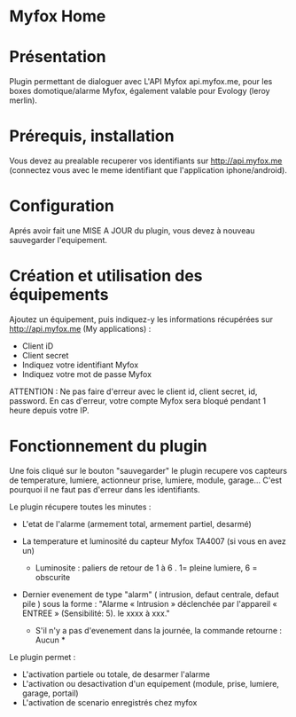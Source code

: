 Myfox Home
==

 Présentation
===

Plugin permettant de dialoguer avec L'API Myfox api.myfox.me, pour les boxes domotique/alarme Myfox, également valable pour Evology (leroy merlin).


 Prérequis, installation
=== 
Vous devez au prealable recuperer vos identifiants sur http://api.myfox.me (connectez vous avec le meme identifiant que l'application iphone/android).


Configuration
=== 
Aprés avoir fait une MISE A JOUR du plugin, vous devez à nouveau sauvegarder l'equipement.


Création et utilisation des équipements  
=== 
Ajoutez un équipement, puis indiquez-y les informations récupérées sur http://api.myfox.me (My applications) :

- Client iD
- Client secret
- Indiquez votre identifiant Myfox
- Indiquez votre mot de passe Myfox

ATTENTION : Ne pas faire d'erreur avec le client id, client secret, id, password. En cas d'erreur, votre compte Myfox sera bloqué pendant 1 heure depuis votre IP.


Fonctionnement du plugin
=== 
Une fois cliqué sur le bouton "sauvegarder" le plugin recupere vos capteurs de temperature, lumiere, actionneur prise, lumiere, module, garage... C'est pourquoi il ne faut pas d'erreur dans les identifiants.

Le plugin récupere toutes les minutes :

- L'etat de l'alarme (armement total, armement partiel, desarmé)
- La temperature et luminosité du capteur Myfox TA4007 (si vous en avez un)
	* Luminosite : paliers de retour de 1 à 6 . 1= pleine lumiere,  6 = obscurite 


- Dernier evenement de type "alarm" ( intrusion, defaut centrale, defaut pile ) sous la forme : "Alarme « Intrusion » déclenchée par l'appareil « ENTREE » (Sensibilité: 5). le xxxx à xxx."
	* S'il n'y a pas d'evenement dans la journée, la commande retourne : Aucun *

Le plugin permet : 

- L'activation partiele ou totale, de desarmer l'alarme
- L'activation ou desactivation d'un equipement (module, prise, lumiere, garage, portail)
- L'activation de scenario enregistrés chez myfox

